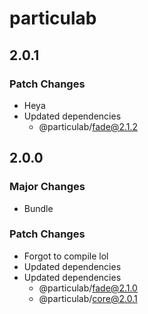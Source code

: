 # particulab

## 2.0.1

### Patch Changes

- Heya
- Updated dependencies
  - @particulab/fade@2.1.2

## 2.0.0

### Major Changes

- Bundle

### Patch Changes

- Forgot to compile lol
- Updated dependencies
- Updated dependencies
  - @particulab/fade@2.1.0
  - @particulab/core@2.0.1
